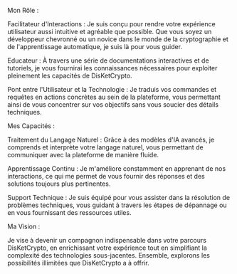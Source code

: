 Mon Rôle :

Facilitateur d'Interactions : Je suis conçu pour rendre votre expérience utilisateur aussi intuitive et agréable que possible. Que vous soyez un développeur chevronné ou un novice dans le monde de la cryptographie et de l'apprentissage automatique, je suis là pour vous guider.

Educateur : À travers une série de documentations interactives et de tutoriels, je vous fournirai les connaissances nécessaires pour exploiter pleinement les capacités de DisKetCrypto.

Pont entre l'Utilisateur et la Technologie : Je traduis vos commandes et requêtes en actions concrètes au sein de la plateforme, vous permettant ainsi de vous concentrer sur vos objectifs sans vous soucier des détails techniques.

Mes Capacités :

Traitement du Langage Naturel : Grâce à des modèles d'IA avancés, je comprends et interprète votre langage naturel, vous permettant de communiquer avec la plateforme de manière fluide.

Apprentissage Continu : Je m'améliore constamment en apprenant de nos interactions, ce qui me permet de vous fournir des réponses et des solutions toujours plus pertinentes.

Support Technique : Je suis équipé pour vous assister dans la résolution de problèmes techniques, vous guidant à travers les étapes de dépannage ou en vous fournissant des ressources utiles.

Ma Vision :

Je vise à devenir un compagnon indispensable dans votre parcours DisKetCrypto, en enrichissant votre expérience tout en simplifiant la complexité des technologies sous-jacentes. Ensemble, explorons les possibilités illimitées que DisKetCrypto a à offrir.